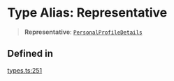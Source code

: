 # Type Alias: Representative

> **Representative**: [`PersonalProfileDetails`](/docs/packages/sdk/interfaces/PersonalProfileDetails.md)

## Defined in

[types.ts:251](https://github.com/monerium/js-monorepo/blob/main/packages/sdk/src/types.ts#L251)
